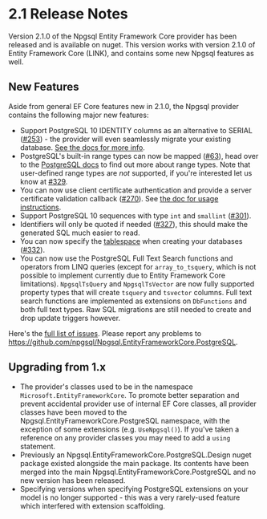 # 2.1 Release Notes

Version 2.1.0 of the Npgsql Entity Framework Core provider has been released and is available on nuget. This version works with version 2.1.0 of Entity Framework Core (LINK), and contains some new Npgsql features as well. 

## New Features

Aside from general EF Core features new in 2.1.0, the Npgsql provider contains the following major new features:

* Support PostgreSQL 10 IDENTITY columns as an alternative to SERIAL ([#253](https://github.com/npgsql/Npgsql.EntityFrameworkCore.PostgreSQL/issues/253)) - the provider will even seamlessly migrate your existing database. [See the docs for more info](http://www.npgsql.org/efcore/value-generation.html).
* PostgreSQL's built-in range types can now be mapped ([#63](https://github.com/npgsql/Npgsql.EntityFrameworkCore.PostgreSQL/issues/63)), head over to the [PostgreSQL docs](https://www.postgresql.org/docs/current/static/rangetypes.html) to find out more about range types. Note that user-defined range types are *not* supported, if you're interested let us know at [#329](https://github.com/npgsql/Npgsql.EntityFrameworkCore.PostgreSQL/issues/329).
* You can now use client certificate authentication and provide a server certificate validation callback ([#270](https://github.com/npgsql/Npgsql.EntityFrameworkCore.PostgreSQL/issues/270)). See [the doc for usage instructions](http://www.npgsql.org/efcore/misc.html#certificate-authentication).
* Support PostgreSQL 10 sequences with type `int` and `smallint` ([#301](https://github.com/npgsql/Npgsql.EntityFrameworkCore.PostgreSQL/issues/301)).
* Identifiers will only be quoted if needed ([#327](https://github.com/npgsql/Npgsql.EntityFrameworkCore.PostgreSQL/issues/327)), this should make the generated SQL much easier to read.
* You can now specify the [tablespace](https://www.postgresql.org/docs/10/static/manage-ag-tablespaces.html) when creating your databases ([#332](https://github.com/npgsql/Npgsql.EntityFrameworkCore.PostgreSQL/issues/332)).
* You can now use the PostgreSQL Full Text Search functions and operators from LINQ queries (except for ```array_to_tsquery```, which is not possible to implement currently due to Entity Framework Core limitations). ```NpgsqlTsQuery``` and ```NpgsqlTsVector``` are now fully supported property types that will create ```tsquery``` and ```tsvector``` columns. Full text search functions are implemented as extensions on ```DbFunctions``` and both full text types. Raw SQL migrations are still needed to create and drop update triggers however.

Here's the [full list of issues](https://github.com/npgsql/Npgsql.EntityFrameworkCore.PostgreSQL/milestone/8?closed=1). Please report any problems to https://github.com/npgsql/Npgsql.EntityFrameworkCore.PostgreSQL.

## Upgrading from 1.x

* The provider's classes used to be in the namespace `Microsoft.EntityFrameworkCore`. To promote better separation and prevent accidental provider use of internal EF Core classes, all provider classes have been moved to the Npgsql.EntityFrameworkCore.PostgreSQL namespace, with the exception of some extensions (e.g. `UseNpgsql()`). If you've taken a reference on any provider classes you may need to add a `using` statement.
* Previously an Npgsql.EntityFrameworkCore.PostgreSQL.Design nuget package existed alongside the main package. Its contents have been merged into the main Npgsql.EntityFrameworkCore.PostgreSQL and no new version has been released.
* Specifying versions when specifying PostgreSQL extensions on your model is no longer supported - this was a very rarely-used feature which interfered with extension scaffolding.
